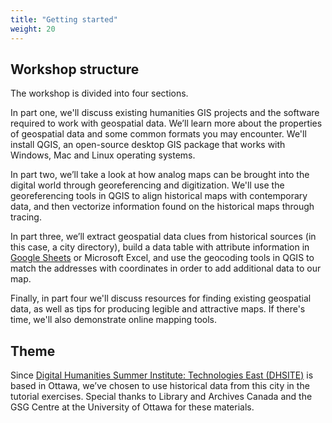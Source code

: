 ```yaml
---
title: "Getting started"
weight: 20
---
```


## Workshop structure

The workshop is divided into four sections.

In part one, we'll discuss existing humanities GIS projects and the software required to work with geospatial data. We’ll learn more about the properties of geospatial data and some common formats you may encounter. We'll install QGIS, an open-source desktop GIS package that works with Windows, Mac and Linux operating systems. 


In part two, we’ll take a look at how analog maps can be brought into the digital world through georeferencing and digitization. We'll use the georeferencing tools in QGIS to align historical maps with contemporary data, and then vectorize information found on the historical maps through tracing.

In part three, we’ll extract geospatial data clues from historical sources (in this case, a city directory), build a data table with attribute information in [Google Sheets](http://sheets.google.com) or Microsoft Excel, and use the geocoding tools in QGIS to match the addresses with coordinates in order to add additional data to our map.

Finally, in part four we'll discuss resources for finding existing geospatial data, as well as tips for producing legible and attractive maps. If there's time, we'll also demonstrate online mapping tools.


## Theme

Since [Digital Humanities Summer Institute: Technologies East (DHSITE)](https://dhsite.org/) is based in Ottawa, we’ve chosen to use historical data from this city in the tutorial exercises. Special thanks to Library and Archives Canada and the GSG Centre at the University of Ottawa for these materials.